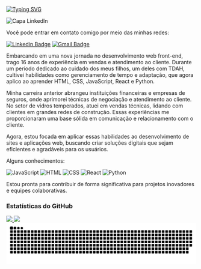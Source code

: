 [![Typing SVG](https://readme-typing-svg.herokuapp.com?lines=Ol%C3%A1%2C+seja+bem-vindo%28a%29+ao+meu+GitHub!&center=true&width=618&height=70&size=28&color=%23DB4277)](https://git.io/typing-svg)


![Capa LinkedIn](https://github.com/deboranortes/deboranortes/assets/150637689/e4efd670-2f3d-4d36-b2b8-6aea29c424f1)

Você pode entrar em contato comigo por meio das minhas redes:

[![Linkedin Badge](https://img.shields.io/badge/-Débora%20Nortes-F2F2F2?style=flat-square&logo=Linkedin&logoColor=2B3448&link=https://www.linkedin.com/in/deboranortes/)](https://www.linkedin.com/in/deboranortes/)
[![Gmail Badge](https://img.shields.io/badge/-deborasouto2@gmail.com-F2F2F2?style=flat-square&logo=Gmail&logoColor=2B3448&link=mailto:deborasouto2@gmail.com)](mailto:deborasouto2@gmail.com)

Embarcando em uma nova jornada no desenvolvimento web front-end, trago 16 anos de experiência em vendas e atendimento ao cliente. Durante um período dedicado ao cuidado dos meus filhos, um deles com TDAH, cultivei habilidades como gerenciamento de tempo e adaptação, que agora aplico ao aprender HTML, CSS, JavaScript, React e Python.

Minha carreira anterior abrangeu instituições financeiras e empresas de seguros, onde aprimorei técnicas de negociação e atendimento ao cliente. No setor de vidros temperados, atuei em vendas técnicas, lidando com clientes em grandes redes de construção. Essas experiências me proporcionaram uma base sólida em comunicação e relacionamento com o cliente.

Agora, estou focada em aplicar essas habilidades ao desenvolvimento de sites e aplicações web, buscando criar soluções digitais que sejam eficientes e agradáveis para os usuários.

Alguns conhecimentos:

![JavaScript](https://img.shields.io/badge/-JavaScript-F2F2F2?style=flat&logo=javascript)
![HTML](https://img.shields.io/badge/-HTML-F2F2F2?style=flat&logo=HTML5)
![CSS](https://img.shields.io/badge/-CSS-F2F2F2?style=flat&logo=CSS3&logoColor=1572B6)
![React](https://img.shields.io/badge/-React-F2F2F2?style=flat&logo=react)
![Python](https://img.shields.io/badge/-Python-F2F2F2?style=flat&logo=python)

Estou pronta para contribuir de forma significativa para projetos inovadores e equipes colaborativas.


<h3>Estatísticas do GitHub</h3>

<div>
<a href="https://github.com/deboranortes">
<img loading="lazy" height="180em" src="https://github-readme-stats.vercel.app/api/top-langs/?username=deboranortes&layout=compact&langs_count=7&theme=dracula"/>
<img loading="lazy" height="180em" src="https://github-readme-stats.vercel.app/api?username=deboranortes&show_icons=true&theme=dracula&include_all_commits=true&count_private=true"/>
</div>

<picture>
  <source media="(prefers-color-scheme: dark)" srcset="https://raw.githubusercontent.com/mari4souza/mari4souza/output/github-contribution-grid-snake-dark.svg">
  <source media="(prefers-color-scheme: light)" srcset="https://raw.githubusercontent.com/mari4souza/mari4souza/output/github-contribution-grid-snake.svg">
  <img alt="github contribution grid snake animation" src="https://raw.githubusercontent.com/mari4souza/mari4souza/output/github-contribution-grid-snake.svg">
</picture>
<br><br>
